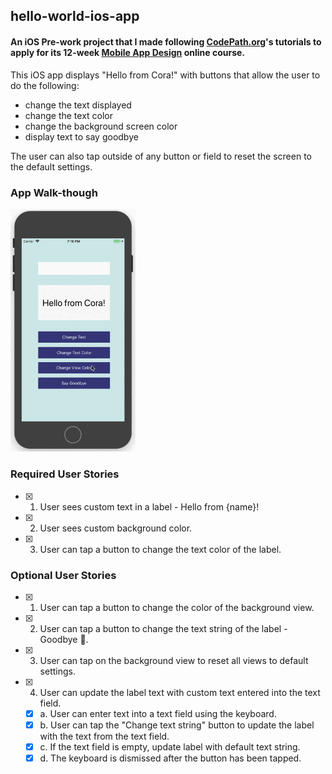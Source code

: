 ## hello-world-ios-app
#### An iOS Pre-work project that I made following [CodePath.org](http://codepath.org/)'s tutorials to apply for its 12-week [Mobile App Design](http://codepath.org/classes#fifth-course) online course. 

This iOS app displays "Hello from Cora!" with buttons that allow the user to do the following:
- change the text displayed
- change the text color
- change the background screen color
- display text to say goodbye

The user can also tap outside of any button or field to reset the screen to the default settings.

### App Walk-though

<img src="https://github.com/coraxyc/hello-world-ios-app/blob/master/images/hello_from_cora_v3.gif" width=200><br>

### Required User Stories
- [x] 1. User sees custom text in a label - Hello from {name}!
- [x] 2. User sees custom background color.
- [x] 3. User can tap a button to change the text color of the label.

### Optional User Stories
- [x] 1. User can tap a button to change the color of the background view.
- [x] 2. User can tap a button to change the text string of the label - Goodbye 👋.
- [x] 3. User can tap on the background view to reset all views to default settings.
- [x] 4. User can update the label text with custom text entered into the text field.
   - [x] a. User can enter text into a text field using the keyboard.
   - [x] b. User can tap the "Change text string" button to update the label with the text from the text field.
   - [x] c. If the text field is empty, update label with default text string.
   - [x] d. The keyboard is dismissed after the button has been tapped.
